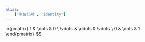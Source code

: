 ```yaml
---
alias:
    ['単位行列', 'identity']
---
```

in{pmatrix} 1 & \dots & 0 \\ \vdots & \ddots & \vdots \\ 0 & \dots & 1 \end{pmatrix} $$